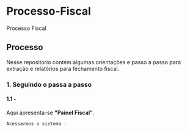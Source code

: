 # Processo-Fiscal
Processo Fiscal


## Processo

Nesse repositório contém algumas orientações e passo a passo para extração e relatórios para fechamento fiscal.

### 1. Seguindo o passa a passo
   
#### 1.1 - 

Aqui apresenta-se  **"Painel Fiscal"**.

```Acessarmos o sistema :```
